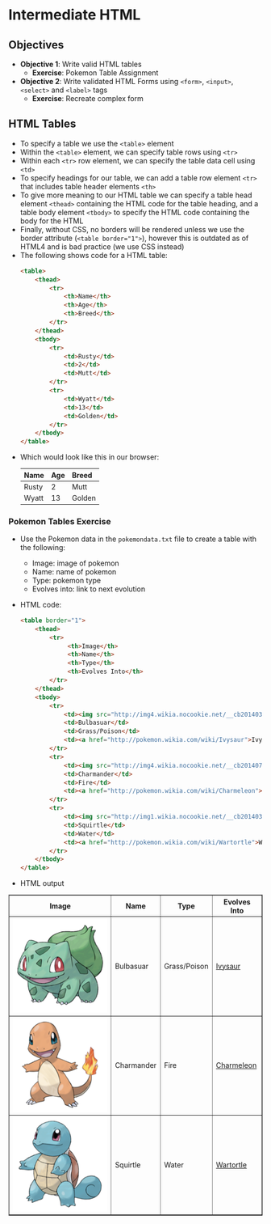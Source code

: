 # Intermediate HTML

## Objectives

- **Objective 1**: Write valid HTML tables
  - **Exercise**: Pokemon Table Assignment
- **Objective 2**: Write validated HTML Forms using `<form>`, `<input>`, `<select>` and `<label>` tags
  - **Exercise**: Recreate complex form

## HTML Tables

- To specify a table we use the `<table>` element
- Within the `<table>` element, we can specify table rows using `<tr>`
- Within each `<tr>` row element, we can specify the table data cell using `<td>`
- To specify headings for our table, we can add a table row element `<tr>` that includes table header elements `<th>`
- To give more meaning to our HTML table we can specify a table head element `<thead>` containing the HTML code for the table heading, and a table body element `<tbody>` to specify the HTML code containing the body for the HTML
- Finally, without CSS, no borders will be rendered unless we use the border attribute (`<table border="1">`), however this is outdated as of HTML4 and is bad practice (we use CSS instead)
- The following shows code for a HTML table:
    ```html
    <table>
        <thead>
            <tr>
                <th>Name</th>
                <th>Age</th>
                <th>Breed</th>
            </tr>
        </thead>
        <tbody>
            <tr>
                <td>Rusty</td>
                <td>2</td>
                <td>Mutt</td>
            </tr>
            <tr>
                <td>Wyatt</td>
                <td>13</td>
                <td>Golden</td>
            </tr>
        </tbody>
    </table>
    ```
- Which would look like this in our browser:
    <table>
        <thead>
            <tr>
                <th>Name</th>
                <th>Age</th>
                <th>Breed</th>
            </tr>    
        </thead>
        <tbody>
            <tr>
                <td>Rusty</td>
                <td>2</td>
                <td>Mutt</td>
            </tr>
            <tr>
                <td>Wyatt</td>
                <td>13</td>
                <td>Golden</td>
            </tr>    
        </tbody>
    </table>

### Pokemon Tables Exercise

- Use the Pokemon data in the `pokemondata.txt` file to create a table with the following:
  - Image: image of pokemon
  - Name: name of pokemon
  - Type: pokemon type
  - Evolves into: link to next evolution

- HTML code:

    ```html
    <table border="1">
        <thead>
            <tr>
                 <th>Image</th>
                 <th>Name</th>
                 <th>Type</th>
                 <th>Evolves Into</th>
            </tr>
        </thead>
        <tbody>
            <tr>
                <td><img src="http://img4.wikia.nocookie.net/__cb20140328190757/pokemon/images/thumb/2/21/001Bulbasaur.png/200px-001Bulbasaur.png"></td>
                <td>Bulbasuar</td>
                <td>Grass/Poison</td>
                <td><a href="http://pokemon.wikia.com/wiki/Ivysaur">Ivysaur</a></td>
            </tr>
            <tr>
                <td><img src="http://img4.wikia.nocookie.net/__cb20140724195345/pokemon/images/thumb/7/73/004Charmander.png/200px-004Charmander.png"></td>
                <td>Charmander</td>
                <td>Fire</td>
                <td><a href="http://pokemon.wikia.com/wiki/Charmeleon">Charmeleon</a></td>
            </tr>
            <tr>
                <td><img src="http://img1.wikia.nocookie.net/__cb20140328191525/pokemon/images/thumb/3/39/007Squirtle.png/200px-007Squirtle.png"></td>
                <td>Squirtle</td>
                <td>Water</td>
                <td><a href="http://pokemon.wikia.com/wiki/Wartortle">Wartortle</a></td>
            </tr>            
        </tbody>
    </table>
    ```

- HTML output

<table border="1">
        <thead>
            <tr>
                 <th>Image</th>
                 <th>Name</th>
                 <th>Type</th>
                 <th>Evolves Into</th>
            </tr>
        </thead>
        <tbody>
            <tr>
                <td><img src="./imgs/001Bulbasaur.png"></td>
                <td>Bulbasuar</td>
                <td>Grass/Poison</td>
                <td><a href="http://pokemon.wikia.com/wiki/Ivysaur">Ivysaur</a></td>
            </tr>
            <tr>
                <td><img src="./imgs/004Charmander.png"></td>
                <td>Charmander</td>
                <td>Fire</td>
                <td><a href="http://pokemon.wikia.com/wiki/Charmeleon">Charmeleon</a></td>
            </tr>
            <tr>
                <td><img src="./imgs/007Squirtle.png"></td>
                <td>Squirtle</td>
                <td>Water</td>
                <td><a href="http://pokemon.wikia.com/wiki/Wartortle">Wartortle</a></td>
            </tr>            
        </tbody>
    </table>